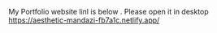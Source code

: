My Portfolio website linl is below . Please open it in desktop
https://aesthetic-mandazi-fb7a1c.netlify.app/

